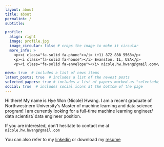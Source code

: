 ```yaml
---
layout: about
title: about
permalink: /
subtitle: 

profile:
  align: right
  image: profile.jpg
  image_circular: false # crops the image to make it circular
  more_info: >
    <p><i class="fa-solid fa-phone"></i> (+1) 872 888 5568</p>
    <p><i class="fa-solid fa-house"></i> Evanston, IL, USA</p>
    <p><i class="fa-solid fa-envelope"></i> nicole.hw.hwang@gmail.com</p>

news: true  # includes a list of news items
latest_posts: true  # includes a list of the newest posts
selected_papers: true # includes a list of papers marked as "selected={true}"
social: true  # includes social icons at the bottom of the page
---
```


Hi there! My name is Hye Won (Nicole) Hwang. I am a recent graduate of Northwestnern University's Master of machine learning and data science program! I am currently looking for a full-time machine learning engineer/ data scientist/ data engineer position. 

If you are interested, don't hesitate to contact me at `nicole.hw.hwang@gmail.com`

You can also refer to my [linkedin]("https://www.linkedin.com/hye-won-nicole-hwang") or download my [resume](assets/pdf/HyeWon_Hwang_resume.pdf)
